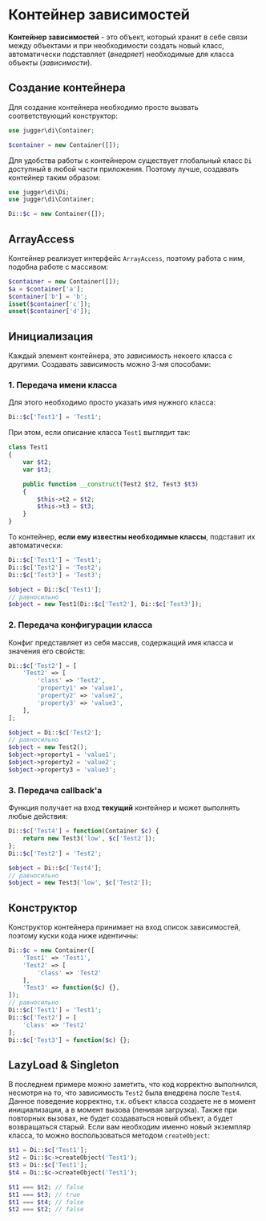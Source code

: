 # Контейнер зависимостей

**Контейнер зависимостей** - это объект, который хранит в себе связи между объектами и при необходимости создать новый класс, автоматически подставляет (*внедряет*) необходимые для класса объекты (*зависимости*).

## Создание контейнера

Для создание контейнера необходимо просто вызвать соответствующий конструктор:

```php
use jugger\di\Container;

$container = new Container([]);
```

Для удобства работы с контейнером существует глобальный класс `Di` доступный в любой части приложения.
Поэтому лучше, создавать контейнер таким образом:

```php
use jugger\di\Di;
use jugger\di\Container;

Di::$c = new Container([]);
```

## ArrayAccess

Контейнер реализует интерфейс `ArrayAccess`, поэтому работа с ним, подобна работе с массивом:

```php
$container = new Container([]);
$a = $container['a'];
$container['b'] = 'b';
isset($container['c']);
unset($container['d']);
```

## Инициализация

Каждый элемент контейнера, это *зависимость* некоего класса с другими.
Создавать зависимость можно 3-мя способами:

### 1. Передача имени класса

Для этого необходимо просто указать имя нужного класса:

```php
Di::$c['Test1'] = 'Test1';
```

При этом, если описание класса `Test1` выглядит так:

```php
class Test1
{
    var $t2;
    var $t3;

    public function __construct(Test2 $t2, Test3 $t3)
    {
        $this->t2 = $t2;
        $this->t3 = $t3;
    }
}
```

То контейнер, **если ему известны необходимые классы**, подставит их автоматически:

```php
Di::$c['Test1'] = 'Test1';
Di::$c['Test2'] = 'Test2';
Di::$c['Test3'] = 'Test3';

$object = Di::$c['Test1'];
// равносильно
$object = new Test1(Di::$c['Test2'], Di::$c['Test3']);
```

### 2. Передача конфигурации класса

Конфиг представляет из себя массив, содержащий имя класса и значения его свойств:
```php
Di::$c['Test2'] = [
    'Test2' => [
        'class' => 'Test2',
        'property1' => 'value1',
        'property2' => 'value2',
        'property3' => 'value3',
    ],
];

$object = Di::$c['Test2'];
// равносильно
$object = new Test2();
$object->property1 = 'value1';
$object->property2 = 'value2';
$object->property3 = 'value3';
```

### 3. Передача callback'a

Функция получает на вход **текущий** контейнер и может выполнять любые действия:

```php
Di::$c['Test4'] = function(Container $c) {
    return new Test3('low', $c['Test2']);
};
Di::$c['Test2'] = 'Test2';

$object = Di::$c['Test4'];
// равносильно
$object = new Test3('low', $c['Test2']);
```

## Конструктор

Конструктор контейнера принимает на вход список зависимостей, поэтому куски кода ниже идентичны:
```php
Di::$c = new Container([
    'Test1' => 'Test1',
    'Test2' => [
        'class' => 'Test2'
    ],
    'Test3' => function($c) {},
]);
// равносильно
Di::$c['Test1'] = 'Test1';
Di::$c['Test2'] = [
    'class' => 'Test2'
];
Di::$c['Test3'] = function($c) {};
```

## LazyLoad & Singleton

В последнем примере можно заметить, что код корректно выполнился, несмотря на то, что зависимость `Test2` была внедрена после `Test4`.
Данное поведение корректно, т.к. объект класса создаете не в момент инициализации, а в момент вызова (ленивая загрузка).
Также при повторных вызовах, не будет создаваться новый объект, а будет возвращаться старый.
Если вам необходим именно новый экземпляр класса, то можно воспользоваться методом `createObject`:

```php
$t1 = Di::$c['Test1'];
$t2 = Di::$c->createObject('Test1');
$t3 = Di::$c['Test1'];
$t4 = Di::$c->createObject('Test1');

$t1 === $t2; // false
$t1 === $t3; // true
$t1 === $t4; // false
$t2 === $t2; // false
```
